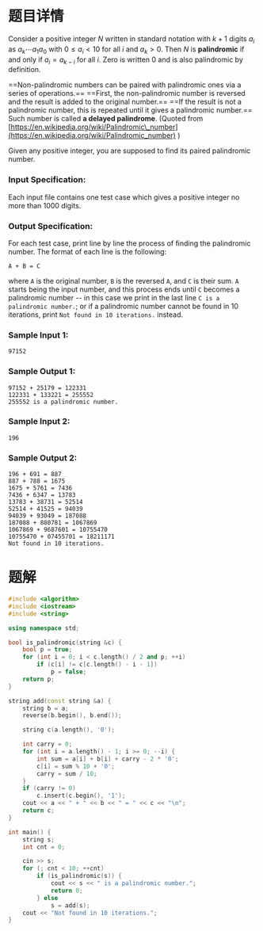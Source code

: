 # 题目详情
Consider a positive integer $N$ written in standard notation with $k+1$ digits $a_i$ as $a_k \cdots a_1 a_0$ with $0 \le a_i < 10$ for all $i$ and $a_k > 0$. Then $N$ is **palindromic** if and only if $a_i = a_{k-i}$ for all $i$. Zero is written 0 and is also palindromic by definition.

==Non-palindromic numbers can be paired with palindromic ones via a series of operations.== ==First, the non-palindromic number is reversed and the result is added to the original number.== ==If the result is not a palindromic number, this is repeated until it gives a palindromic number.== Such number is called **a delayed palindrome**. (Quoted from [https://en.wikipedia.org/wiki/Palindromic\_number](https://en.wikipedia.org/wiki/Palindromic_number) )

Given any positive integer, you are supposed to find its paired palindromic number.

### Input Specification:

Each input file contains one test case which gives a positive integer no more than 1000 digits.

### Output Specification:

For each test case, print line by line the process of finding the palindromic number. The format of each line is the following:

    A + B = C


where `A` is the original number, `B` is the reversed `A`, and `C` is their sum. `A` starts being the input number, and this process ends until `C` becomes a palindromic number -- in this case we print in the last line `C is a palindromic number.`; or if a palindromic number cannot be found in 10 iterations, print `Not found in 10 iterations.` instead.

### Sample Input 1:

    97152


### Sample Output 1:

    97152 + 25179 = 122331
    122331 + 133221 = 255552
    255552 is a palindromic number.


### Sample Input 2:

    196


### Sample Output 2:

    196 + 691 = 887
    887 + 788 = 1675
    1675 + 5761 = 7436
    7436 + 6347 = 13783
    13783 + 38731 = 52514
    52514 + 41525 = 94039
    94039 + 93049 = 187088
    187088 + 880781 = 1067869
    1067869 + 9687601 = 10755470
    10755470 + 07455701 = 18211171
    Not found in 10 iterations.
# 题解

```cpp
#include <algorithm>
#include <iostream>
#include <string>

using namespace std;

bool is_palindromic(string &c) {
    bool p = true;
    for (int i = 0; i < c.length() / 2 and p; ++i)
        if (c[i] != c[c.length() - i - 1])
            p = false;
    return p;
}

string add(const string &a) {
    string b = a;
    reverse(b.begin(), b.end());

    string c(a.length(), '0');

    int carry = 0;
    for (int i = a.length() - 1; i >= 0; --i) {
        int sum = a[i] + b[i] + carry - 2 * '0';
        c[i] = sum % 10 + '0';
        carry = sum / 10;
    }
    if (carry != 0)
        c.insert(c.begin(), '1');
    cout << a << " + " << b << " = " << c << "\n";
    return c;
}

int main() {
    string s;
    int cnt = 0;

    cin >> s;
    for (; cnt < 10; ++cnt)
        if (is_palindromic(s)) {
            cout << s << " is a palindromic number.";
            return 0;
        } else
            s = add(s);
    cout << "Not found in 10 iterations.";
}
```

